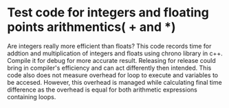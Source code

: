 # Test code for integers and floating points arithmentics( + and *)
Are integers really more efficient than floats? This code records time for addtion and multiplication of integers and floats using chrono library in c++. Compile it for debug for more accurate result. Releasing for release could bring in compiler's efficiency and can act differently then intended. This code also does not measure overhead for loop to execute and variables to be accesed. However, this overhead is managed while calculating final time difference as the overhead is equal for both arithmetic expressions containing loops. 

